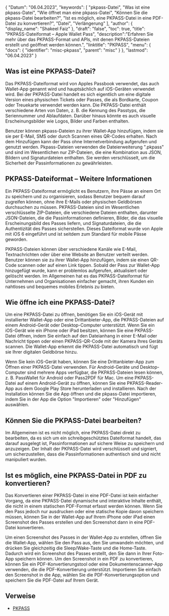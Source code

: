 {
"Datum": "06.04.2023",
  "keywords": [
"pkpass-Datei",
"Was ist eine pkpass-Datei",
"Wie öffnet man eine pkpass-Datei",
"Können Sie die pkpass-Datei bearbeiten?",
"Ist es möglich, eine PKPASS-Datei in eine PDF-Datei zu konvertieren?",
"Datei",
"Verlängerung"
],
  "author": {
"display_name": "Shakeel Faiz"
},
"draft": "false",
"toc": true,
"title": "PKPASS-Dateiformat – Apple Wallet Pass",
  "description":"Erfahren Sie mehr über das PKPASS-Format und APIs, mit denen PKPASS-Dateien erstellt und geöffnet werden können.",
"linktitle": "PKPASS",
  "menu": {
    "docs": {
      "identifier": "misc-pkpass",
"parent": "misc"
}
},
"lastmod": "06.04.2023"
}

## Was ist eine PKPASS-Datei?

Das PKPASS-Dateiformat wird von Apples Passbook verwendet, das auch Wallet-App genannt wird und hauptsächlich auf iOS-Geräten verwendet wird. Bei der PKPASS-Datei handelt es sich eigentlich um eine digitale Version eines physischen Tickets oder Passes, die als Bordkarte, Coupon oder Treuekarte verwendet werden kann. Die PKPASS-Datei enthält verschiedene Arten von Daten, z. B. die Kennung des Passtyps, die Seriennummer und Ablaufdaten. Darüber hinaus könnte es auch visuelle Erscheinungsbilder wie Logos, Bilder und Farben enthalten.

Benutzer können pkpass-Dateien zu ihrer Wallet-App hinzufügen, indem sie sie per E-Mail, SMS oder durch Scannen eines QR-Codes erhalten. Nach dem Hinzufügen kann der Pass ohne Internetverbindung aufgerufen und genutzt werden. Pkpass-Dateien verwenden die Dateierweiterung ".pkpass" und sind im Wesentlichen nur ZIP-Dateien, die eine Kombination aus JSON, Bildern und Signaturdateien enthalten. Sie werden verschlüsselt, um die Sicherheit der Passinformationen zu gewährleisten.

## PKPASS-Dateiformat – Weitere Informationen

Ein PKPASS-Dateiformat ermöglicht es Benutzern, ihre Pässe an einem Ort zu speichern und zu organisieren, sodass Benutzer bequem darauf zugreifen können, ohne ihre E-Mails oder physischen Geldbörsen durchsuchen zu müssen. PKPASS-Dateien sind im Wesentlichen verschlüsselte ZIP-Dateien, die verschiedene Dateien enthalten, darunter JSON-Dateien, die die Passinformationen definieren, Bilder, die das visuelle Erscheinungsbild des Passes liefern, und Signaturdateien, die die Authentizität des Passes sicherstellen. Dieses Dateiformat wurde von Apple mit iOS 6 eingeführt und ist seitdem zum Standard für mobile Pässe geworden.

PKPASS-Dateien können über verschiedene Kanäle wie E-Mail, Textnachrichten oder über eine Website an Benutzer verteilt werden. Benutzer können sie zu ihrer Wallet-App hinzufügen, indem sie einen QR-Code scannen oder auf einen Link tippen. Sobald der Pass zur Wallet-App hinzugefügt wurde, kann er problemlos aufgerufen, aktualisiert oder gelöscht werden. Im Allgemeinen hat es das PKPASS-Dateiformat für Unternehmen und Organisationen einfacher gemacht, ihren Kunden ein nahtloses und bequemes mobiles Erlebnis zu bieten.

## Wie öffne ich eine PKPASS-Datei?

Um eine PKPASS-Datei zu öffnen, benötigen Sie ein iOS-Gerät mit installierter Wallet-App oder eine Drittanbieter-App, die PKPASS-Dateien auf einem Android-Gerät oder Desktop-Computer unterstützt. Wenn Sie ein iOS-Gerät wie ein iPhone oder iPad besitzen, können Sie eine PKPASS-Datei öffnen, indem Sie einfach auf den Dateianhang in einer E-Mail oder Nachricht tippen oder einen PKPASS-QR-Code mit der Kamera Ihres Geräts scannen. Die Wallet-App erkennt die PKPASS-Datei automatisch und fügt sie Ihrer digitalen Geldbörse hinzu.

Wenn Sie kein iOS-Gerät haben, können Sie eine Drittanbieter-App zum Öffnen einer PKPASS-Datei verwenden. Für Android-Geräte und Desktop-Computer sind mehrere Apps verfügbar, die PKPASS-Dateien lesen können, z. B. PassWallet für Android oder Pass2PDF für Mac. Um eine PKPASS-Datei auf einem Android-Gerät zu öffnen, können Sie eine PKPASS-Reader-App aus dem Google Play Store herunterladen und installieren. Nach der Installation können Sie die App öffnen und die pkpass-Datei importieren, indem Sie in der App die Option "Importieren" oder "Hinzufügen" auswählen.

## Können Sie die PKPASS-Datei bearbeiten?

Im Allgemeinen ist es nicht möglich, eine PKPASS-Datei direkt zu bearbeiten, da es sich um ein schreibgeschütztes Dateiformat handelt, das darauf ausgelegt ist, Passinformationen auf sichere Weise zu speichern und anzuzeigen. Der Inhalt der PKPASS-Datei wird verschlüsselt und signiert, um sicherzustellen, dass die Passinformationen authentisch sind und nicht manipuliert wurden.

## Ist es möglich, eine PKPASS-Datei in PDF zu konvertieren?

Das Konvertieren einer PKPASS-Datei in eine PDF-Datei ist kein einfacher Vorgang, da eine PKPASS-Datei dynamische und interaktive Inhalte enthält, die nicht in einem statischen PDF-Format erfasst werden können. Wenn Sie den Pass jedoch nur ausdrucken oder eine statische Kopie davon speichern müssen, können Sie in der Wallet-App auf Ihrem iPhone oder iPad einen Screenshot des Passes erstellen und den Screenshot dann in eine PDF-Datei konvertieren.

Um einen Screenshot des Passes in der Wallet-App zu erstellen, öffnen Sie die Wallet-App, wählen Sie den Pass aus, den Sie umwandeln möchten, und drücken Sie gleichzeitig die Sleep/Wake-Taste und die Home-Taste. Dadurch wird ein Screenshot des Passes erstellt, den Sie dann in Ihrer Foto-App speichern können. Um den Screenshot in ein PDF zu konvertieren, können Sie ein PDF-Konvertierungstool oder eine Dokumentenscanner-App verwenden, die die PDF-Konvertierung unterstützt. Importieren Sie einfach den Screenshot in die App, wählen Sie die PDF-Konvertierungsoption und speichern Sie die PDF-Datei auf Ihrem Gerät.

## Verweise
* [PKPASS](https://en.wikipedia.org/wiki/PKPASS)

